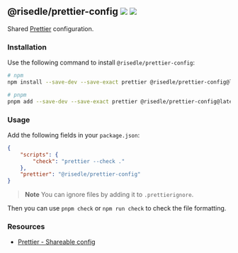 <h2>
    <span>@risedle/prettier-config</span>
    <span><a href="https://www.npmjs.com/package/@risedle/prettier-config"><img src="https://badgen.net/npm/v/@risedle/prettier-config?color=black&labelColor=black"></a></span>
    <span><a href="https://risedle.com"><img src="https://badgen.net/badge/icon/Made%20By%20Risedle%20Labs?label&color=black&labelColor=black"></a></span>
</h2>

Shared [Prettier](https://prettier.io) configuration.

### Installation

Use the following command to install `@risedle/prettier-config`:

```sh
# npm
npm install --save-dev --save-exact prettier @risedle/prettier-config@latest

# pnpm
pnpm add --save-dev --save-exact prettier @risedle/prettier-config@latest
```

### Usage

Add the following fields in your `package.json`:

```json
{
    "scripts": {
        "check": "prettier --check ."
    },
    "prettier": "@risedle/prettier-config"
}
```

> **Note** You can ignore files by adding it to `.prettierignore`.

Then you can use `pnpm check` or `npm run check` to check the file formatting.

### Resources

-   [Prettier - Shareable config](https://prettier.io/docs/en/configuration.html)
